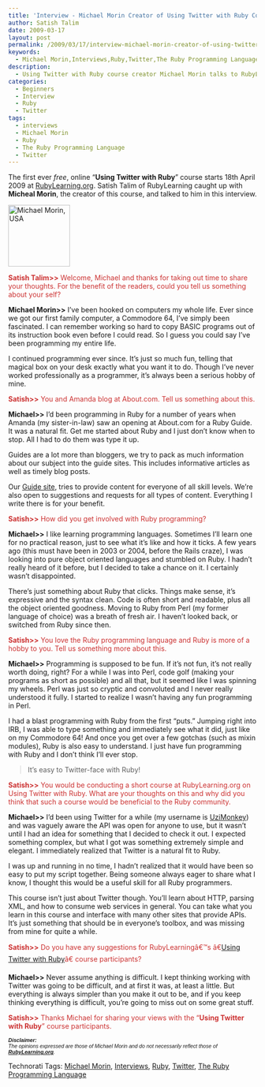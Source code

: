 ```yaml
---
title: 'Interview - Michael Morin Creator of Using Twitter with Ruby Course'
author: Satish Talim
date: 2009-03-17
layout: post
permalink: /2009/03/17/interview-michael-morin-creator-of-using-twitter-with-ruby-course/
keywords:
  - Michael Morin,Interviews,Ruby,Twitter,The Ruby Programming Language
description:
  - Using Twitter with Ruby course creator Michael Morin talks to RubyLearning.
categories:
  - Beginners
  - Interview
  - Ruby
  - Twitter
tags:
  - interviews
  - Michael Morin
  - Ruby
  - The Ruby Programming Language
  - Twitter
---
```

<div>
  <p class="alert">
    The first ever <em>free</em>, online &#8220;<strong>Using Twitter with Ruby</strong>&#8221; course starts 18th April 2009 at <a href="http://rubylearning.org/class/">RubyLearning.org</a>. Satish Talim of RubyLearning caught up with <strong>Micheal Morin</strong>, the creator of this course, and talked to him in this interview.
  </p>
  
  <p>
    <img class="alignright" src="http://rubylearning.com/images/MichaelMorin.jpg" alt="Michael Morin, USA" title="Michael Morin, USA" width="125" height="125" />
  </p>
  
  <p>
    <span style="color:#CC3333;"><strong>Satish Talim>></strong> Welcome, Michael and thanks for taking out time to share your thoughts. For the benefit of the readers, could you tell us something about your self?</span>
  </p>
  
  <p>
    <strong>Michael Morin>></strong> I&#8217;ve been hooked on computers my whole life. Ever since we got our first family computer, a Commodore 64, I&#8217;ve simply been fascinated. I can remember working so hard to copy BASIC programs out of its instruction book even before I could read. So I guess you could say I&#8217;ve been programming my entire life.
  </p>
  
  <p>
    I continued programming ever since. It&#8217;s just so much fun, telling that magical box on your desk exactly what you want it to do. Though I&#8217;ve never worked professionally as a programmer, it&#8217;s always been a serious hobby of mine.
  </p>
  
  <p>
    <span style="color:#CC3333;"><strong>Satish>></strong> You and Amanda blog at About.com. Tell us something about this.</span>
  </p>
  
  <p>
    <strong>Michael>></strong> I&#8217;d been programming in Ruby for a number of years when Amanda (my sister-in-law) saw an opening at About.com for a Ruby Guide. It was a natural fit. Get me started about Ruby and I just don&#8217;t know when to stop. All I had to do them was type it up.
  </p>
  
  <p>
    Guides are a lot more than bloggers, we try to pack as much information about our subject into the guide sites. This includes informative articles as well as timely blog posts.
  </p>
  
  <p>
    Our <a href="http://ruby.about.com/">Guide site</a>, tries to provide content for everyone of all skill levels. We&#8217;re also open to suggestions and requests for all types of content. Everything I write there is for your benefit.
  </p>
  
  <p>
    <span style="color:#CC3333;"><strong>Satish>></strong> How did you get involved with Ruby programming?</span>
  </p>
  
  <p>
    <strong>Michael>></strong> I like learning programming languages. Sometimes I&#8217;ll learn one for no practical reason, just to see what it&#8217;s like and how it ticks. A few years ago (this must have been in 2003 or 2004, before the Rails craze), I was looking into pure object oriented languages and stumbled on Ruby. I hadn&#8217;t really heard of it before, but I decided to take a chance on it. I certainly wasn&#8217;t disappointed.
  </p>
  
  <p>
    There&#8217;s just something about Ruby that clicks. Things make sense, it&#8217;s expressive and the syntax clean. Code is often short and readable, plus all the object oriented goodness. Moving to Ruby from Perl (my former language of choice) was a breath of fresh air. I haven&#8217;t looked back, or switched from Ruby since then.
  </p>
  
  <p>
    <span style="color:#CC3333;"><strong>Satish>></strong> You love the Ruby programming language and Ruby is more of a hobby to you. Tell us something more about this.</span>
  </p>
  
  <p>
    <strong>Michael>></strong> Programming is supposed to be fun. If it&#8217;s not fun, it&#8217;s not really worth doing, right? For a while I was into Perl, code golf (making your programs as short as possible) and all that, but it seemed like I was spinning my wheels. Perl was just so cryptic and convoluted and I never really understood it fully. I started to realize I wasn&#8217;t having any fun programming in Perl.
  </p>
  
  <p>
    I had a blast programming with Ruby from the first &#8220;puts.&#8221; Jumping right into IRB, I was able to type something and immediately see what it did, just like on my Commodore 64! And once you get over a few gotchas (such as mixin modules), Ruby is also easy to understand. I just have fun programming with Ruby and I don&#8217;t think I&#8217;ll ever stop.
  </p>
  
  <blockquote class="right">
    <p>
      It&#8217;s easy to Twitter-face with Ruby!
    </p>
  </blockquote>
  
  <p>
    <span style="color:#CC3333;"><strong>Satish>></strong> You would be conducting a short course at RubyLearning.org on Using Twitter with Ruby. What are your thoughts on this and why did you think that such a course would be beneficial to the Ruby community.</span>
  </p>
  
  <p>
    <strong>Michael>></strong> I&#8217;d been using Twitter for a while (my username is <a href="http://twitter.com/UziMonkey">UziMonkey</a>) and was vaguely aware the API was open for anyone to use, but it wasn&#8217;t until I had an idea for something that I decided to check it out. I expected something complex, but what I got was something extremely simple and elegant. I immediately realized that Twitter is a natural fit to Ruby.
  </p>
  
  <p>
    I was up and running in no time, I hadn&#8217;t realized that it would have been so easy to put my script together. Being someone always eager to share what I know, I thought this would be a useful skill for all Ruby programmers.
  </p>
  
  <p>
    This course isn&#8217;t just about Twitter though. You&#8217;ll learn about HTTP, parsing XML, and how to consume web services in general. You can take what you learn in this course and interface with many other sites that provide APIs. It&#8217;s just something that should be in everyone&#8217;s toolbox, and was missing from mine for quite a while.
  </p>
  
  <p>
    <span style="color:#CC3333;"><strong>Satish>></strong> Do you have any suggestions for RubyLearningâ€™s â€<a href="http://rubylearning.com/blog/2009/03/13/new-course-using-twitter-with-ruby/">Using Twitter with Ruby</a>â€ course participants?</span>
  </p>
  
  <p>
    <strong>Michael>></strong> Never assume anything is difficult. I kept thinking working with Twitter was going to be difficult, and at first it was, at least a little. But everything is always simpler than you make it out to be, and if you keep thinking everything is difficult, you&#8217;re going to miss out on some great stuff.
  </p>
  
  <p>
    <span style="color:#CC3333;"><strong>Satish>></strong> Thanks Michael for sharing your views with the &#8220;<strong>Using Twitter with Ruby</strong>&#8221; course participants.</span>
  </p>
  
  <p>
    <span style="font-size: 8pt; font-family: Arial;"><i><strong>Disclaimer:</strong></i></span><br /><span style="font-size: 8pt; font-family: Arial;"><i>The opinions expressed are those of Michael Morin and do not necessarily reflect those of <strong><a href="http://rubylearning.org/">RubyLearning.org</a></strong>.</i></span>
  </p>
</div>

Technorati Tags: <a href="http://technorati.com/tag/Michael+Morin" rel="tag">Michael Morin</a>, <a href="http://technorati.com/tag/Interviews" rel="tag">Interviews</a>, <a href="http://technorati.com/tag/Ruby" rel="tag">Ruby</a>, <a href="http://technorati.com/tag/Twitter" rel="tag">Twitter</a>, <a href="http://technorati.com/tag/The+Ruby+Programming+Language" rel="tag">The Ruby Programming Language</a>
